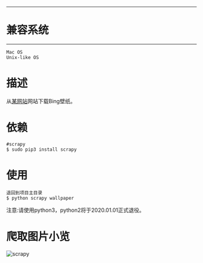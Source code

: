 ------------
# 兼容系统 #
-----------
	Mac OS
	Unix-like OS

# 描述 #
从[某网站](https://bing.ioliu.cn/)网站下载Bing壁纸。

# 依赖 #
    #scrapy 
	$ sudo pip3 install scrapy

# 使用 #
	退回到项目主目录
	$ python scrapy wallpaper

注意:请使用python3，python2将于2020.01.01正式退役。

# 爬取图片小览 #

![scrapy](https://s2.ax1x.com/2019/12/06/QJmRsK.md.png)

